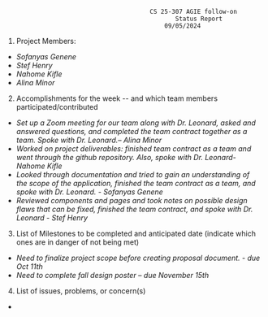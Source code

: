 											CS 25-307 AGIE follow-on
											       Status Report
												09/05/2024


1) Project Members:

* *Sofanyas Genene*  
* *Stef Henry*  
* *Nahome Kifle*  
* *Alina Minor*

2) Accomplishments for the week \-- and which team members participated/contributed

* *Set up a Zoom meeting for our team along with Dr. Leonard, asked and answered questions, and completed the team contract together as a team. Spoke with Dr. Leonard.– Alina Minor*  
* *Worked on project deliverables: finished team contract as a team and went through the github repository. Also, spoke with Dr. Leonard-Nahome Kifle*  
* *Looked through documentation and tried to gain an understanding of the scope of the application, finished the team contract as a team, and spoke with Dr. Leonard. \- Sofanyas Genene*  
* *Reviewed components and pages and took notes on possible design flaws that can be fixed, finished the team contract, and spoke with Dr. Leonard  \- Stef Henry* 

	

3) List of Milestones to be completed and anticipated date (indicate which ones are in danger of not being met) 

* *Need to finalize project scope before creating proposal document. \- due Oct 11th*  
* *Need to complete fall design poster – due November 15th*

4) List of issues, problems, or concern(s)

*   
  
